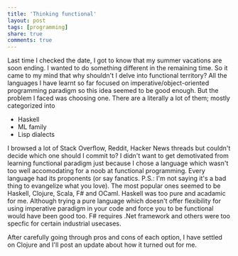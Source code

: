```yaml
---
title: 'Thinking functional'
layout: post
tags: [programming]
share: true
comments: true
---
```

Last time I checked the date, I got to know that my summer vacations are soon ending. I wanted to do something different in the remaining time. So it came to my mind that why shouldn't I delve into functional territory? All the languages I have learnt so far focused on imperative/object-oriented programming paradigm so this idea seemed to be good enough. But the problem I faced was choosing one. There are a literally a lot of them; mostly categorized into

* Haskell
* ML family
* Lisp dialects

I browsed a lot of Stack Overflow, Reddit, Hacker News threads but couldn't decide which one should I commit to? I didn't want to get demotivated from learning functional paradigm just because I chose a language which wasn't too well accomodating for a noob at functional programming. Every language had its proponents (or say fanatics. P.S.: I'm not saying it's a bad thing to evangelize what you love). The most popular ones seemed to be Haskell, Clojure, Scala, F# and OCaml. Haskell was too pure and acadamic for me. Although trying a pure language which doesn't offer flexibility for using imperative paradigm in your code and force you to be functional would have been good too. F# requires .Net framework and others were too specfic for certain industrial usecases.

After carefully going through pros and cons of each option, I have settled on Clojure and I'll post an update about how it turned out for me.
